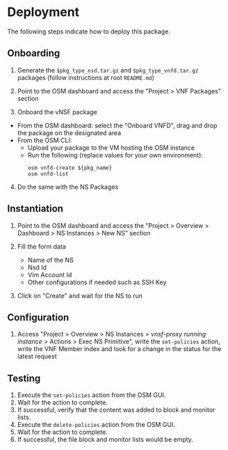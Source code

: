 # Deployment

The following steps indicate how to deploy this package.

## Onboarding

1. Generate the `$pkg_type_nsd.tar.gz` and `$pkg_type_vnfd.tar.gz` packages (follow instructions at root `README.md`)

2. Point to the OSM dashboard and access the "Project > VNF Packages" section

3. Onboard the vNSF package
  * From the OSM dashboard: select the "Onboard VNFD", drag and drop the package on the designated area
  * From the OSM CLI:
    * Upload your package to the VM hosting the OSM instance
    * Run the following (replace values for your own environment):
      ```
      osm vnfd-create ${pkg_name}
      osm vnfd-list
      ```
4. Do the same with the NS Packages

## Instantiation

1. Point to the OSM dashboard and access the "Project > Overview > Dashboard > NS Instances > New NS" section

2. Fill the form data
   * Name of the NS
   * Nsd Id
   * Vim Account Id
   * Other configurations if needed such as SSH Key

3. Click on "Create" and wait for the NS to run

## Configuration

1. Access "Project > Overview > NS Instances > *vnsf-proxy running instance* > Actions > Exec NS Primitive", write the `set-policies` action, write the VNF Member index and look for a change in the status for the latest request

## Testing

1. Execute the `set-policies` action from the OSM GUI.
2. Wait for the action to complete.
3. If successful, verify that the content was added to block and monitor lists.
4. Execute the `delete-policies` action from the OSM GUI.
5. Wait for the action to complete.
6. If successful, the file block and monitor lists would be empty.
